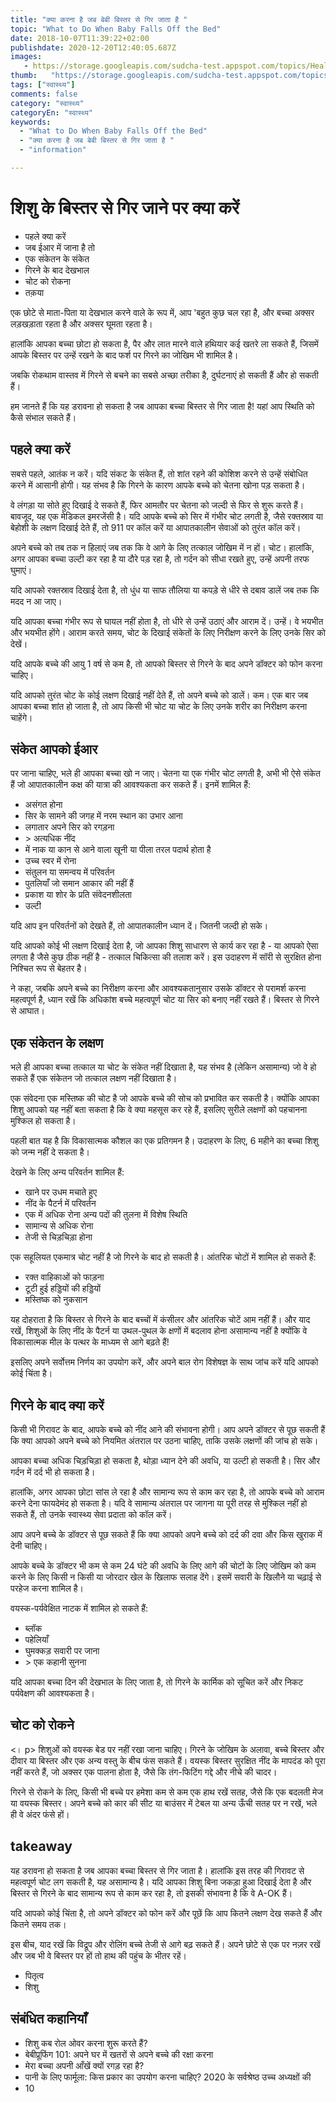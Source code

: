 ```yaml
---
title: "क्या करना है जब बेबी बिस्तर से गिर जाता है "
topic: "What to Do When Baby Falls Off the Bed"
date: 2018-10-07T11:39:22+02:00
publishdate: 2020-12-20T12:40:05.687Z
images: 
   - https://storage.googleapis.com/sudcha-test.appspot.com/topics/Health/default-selection/7.jpg
thumb:   "https://storage.googleapis.com/sudcha-test.appspot.com/topics/Health/default-selection/thumb/7.jpg"
tags: ["स्वास्थ्य"]
comments: false
category: "स्वास्थ्य"
categoryEn: "स्वास्थ्य"
keywords: 
  - "What to Do When Baby Falls Off the Bed"
  - "क्या करना है जब बेबी बिस्तर से गिर जाता है "
  - "information"

---
```

<h1> शिशु के बिस्तर से गिर जाने पर क्या करें </h1> <ul> <li> पहले क्या करें </li> <li> जब ईआर में जाना है तो </li> <li> एक संकेतन के संकेत </li> <li> गिरने के बाद देखभाल </li> <li> चोट को रोकना </li> <li> तक़या </li> </ul> <p> एक छोटे से माता-पिता या देखभाल करने वाले के रूप में, आप 'बहुत कुछ चल रहा है, और बच्चा अक्सर लड़खड़ाता रहता है और अक्सर घूमता रहता है। </p> <p> हालांकि आपका बच्चा छोटा हो सकता है, पैर और लात मारने वाले हथियार कई खतरे ला सकते हैं, जिसमें आपके बिस्तर पर उन्हें रखने के बाद फर्श पर गिरने का जोखिम भी शामिल है। </p> <p> जबकि रोकथाम वास्तव में गिरने से बचने का सबसे अच्छा तरीका है, दुर्घटनाएं हो सकती हैं और हो सकती हैं। </p> <p> हम जानते हैं कि यह डरावना हो सकता है जब आपका बच्चा बिस्तर से गिर जाता है! यहां आप स्थिति को कैसे संभाल सकते हैं। </p> <h2> पहले क्या करें </h2> <p> सबसे पहले, आतंक न करें। यदि संकट के संकेत हैं, तो शांत रहने की कोशिश करने से उन्हें संबोधित करने में आसानी होगी। यह संभव है कि गिरने के कारण आपके बच्चे को चेतना खोना पड़ सकता है। </p> <p> वे लंगड़ा या सोते हुए दिखाई दे सकते हैं, फिर आमतौर पर चेतना को जल्दी से फिर से शुरू करते हैं। बावजूद, यह एक मेडिकल इमरजेंसी है। यदि आपके बच्चे को सिर में गंभीर चोट लगती है, जैसे रक्तस्राव या बेहोशी के लक्षण दिखाई देते हैं, तो 911 पर कॉल करें या आपातकालीन सेवाओं को तुरंत कॉल करें। </p> <p> अपने बच्चे को तब तक न हिलाएं जब तक कि वे आगे के लिए तत्काल जोखिम में न हों। चोट। हालांकि, अगर आपका बच्चा उल्टी कर रहा है या दौरे पड़ रहा है, तो गर्दन को सीधा रखते हुए, उन्हें अपनी तरफ घुमाएं। </p> <p> यदि आपको रक्तस्राव दिखाई देता है, तो धुंध या साफ तौलिया या कपड़े से धीरे से दबाव डालें जब तक कि मदद न आ जाए। </p> <p> यदि आपका बच्चा गंभीर रूप से घायल नहीं होता है, तो धीरे से उन्हें उठाएं और आराम दें। उन्हें। वे भयभीत और भयभीत होंगे। आराम करते समय, चोट के दिखाई संकेतों के लिए निरीक्षण करने के लिए उनके सिर को देखें। </p> <p> यदि आपके बच्चे की आयु 1 वर्ष से कम है, तो आपको बिस्तर से गिरने के बाद अपने डॉक्टर को फोन करना चाहिए। </p> <p> यदि आपको तुरंत चोट के कोई लक्षण दिखाई नहीं देते हैं, तो अपने बच्चे को डालें। कम। एक बार जब आपका बच्चा शांत हो जाता है, तो आप किसी भी चोट या चोट के लिए उनके शरीर का निरीक्षण करना चाहेंगे। </p> <h2> संकेत आपको ईआर </h2> <p> पर जाना चाहिए, भले ही आपका बच्चा खो न जाए। चेतना या एक गंभीर चोट लगती है, अभी भी ऐसे संकेत हैं जो आपातकालीन कक्ष की यात्रा की आवश्यकता कर सकते हैं। इनमें शामिल हैं: </p> <ul> <li> असंगत होना </li> <li> सिर के सामने की जगह में नरम स्थान का उभार आना </li> <li> लगातार अपने सिर को रगड़ना </li> <li> > अत्यधिक नींद </li> <li> में नाक या कान से आने वाला खूनी या पीला तरल पदार्थ होता है </li> <li> उच्च स्वर में रोना </li> <li> संतुलन या समन्वय में परिवर्तन </li> <li > पुतलियाँ जो समान आकार की नहीं हैं </li> <li> प्रकाश या शोर के प्रति संवेदनशीलता </li> <li> उल्टी </li> </ul> <p> यदि आप इन परिवर्तनों को देखते हैं, तो आपातकालीन ध्यान दें। जितनी जल्दी हो सके। </p> <p> यदि आपको कोई भी लक्षण दिखाई देता है, जो आपका शिशु साधारण से कार्य कर रहा है - या आपको ऐसा लगता है जैसे कुछ ठीक नहीं है - तत्काल चिकित्सा की तलाश करें। इस उदाहरण में सॉरी से सुरक्षित होना निश्चित रूप से बेहतर है। </p> <p> ने कहा, जबकि अपने बच्चे का निरीक्षण करना और आवश्यकतानुसार उसके डॉक्टर से परामर्श करना महत्वपूर्ण है, ध्यान रखें कि अधिकांश बच्चे महत्वपूर्ण चोट या सिर को बनाए नहीं रखते हैं। बिस्तर से गिरने से आघात। </p> <h2> एक संकेतन के लक्षण </h2> <p> भले ही आपका बच्चा तत्काल या चोट के संकेत नहीं दिखाता है, यह संभव है (लेकिन असामान्य) जो वे हो सकते हैं एक संकेतन जो तत्काल लक्षण नहीं दिखाता है। </p> <p> एक संवेदना एक मस्तिष्क की चोट है जो आपके बच्चे की सोच को प्रभावित कर सकती है। क्योंकि आपका शिशु आपको यह नहीं बता सकता है कि वे क्या महसूस कर रहे हैं, इसलिए सुरीले लक्षणों को पहचानना मुश्किल हो सकता है। </p> <p> पहली बात यह है कि विकासात्मक कौशल का एक प्रतिगमन है। उदाहरण के लिए, 6 महीने का बच्चा शिशु को जन्म नहीं दे सकता है। </p> <p> देखने के लिए अन्य परिवर्तन शामिल हैं: </p> <ul> <li> खाने पर उधम मचाते हुए </li> <li> नींद के पैटर्न में परिवर्तन </li> <li> एक में अधिक रोना अन्य पदों की तुलना में विशेष स्थिति </li> <li> सामान्य से अधिक रोना </li> <li> तेजी से चिड़चिड़ा होना </li> </ul> <p> एक सहूलियत एकमात्र चोट नहीं है जो गिरने के बाद हो सकती है। आंतरिक चोटों में शामिल हो सकते हैं: </p> <ul> <li> रक्त वाहिकाओं को फाड़ना </li> <li> टूटी हुई हड्डियों की हड्डियों </li> <li> मस्तिष्क को नुकसान </li> </ul> <p> यह दोहराता है कि बिस्तर से गिरने के बाद बच्चों में कंसीलर और आंतरिक चोटें आम नहीं हैं। और याद रखें, शिशुओं के लिए नींद के पैटर्न या उथल-पुथल के क्षणों में बदलाव होना असामान्य नहीं है क्योंकि वे विकासात्मक मील के पत्थर के माध्यम से आगे बढ़ते हैं! </P> <p> इसलिए अपने सर्वोत्तम निर्णय का उपयोग करें, और अपने बाल रोग विशेषज्ञ के साथ जांच करें यदि आपको कोई चिंता है। </p> <h2> गिरने के बाद क्या करें </h2> <p> किसी भी गिरावट के बाद, आपके बच्चे को नींद आने की संभावना होगी। आप अपने डॉक्टर से पूछ सकती हैं कि क्या आपको अपने बच्चे को नियमित अंतराल पर उठना चाहिए, ताकि उसके लक्षणों की जांच हो सके। </p> <p> आपका बच्चा अधिक चिड़चिड़ा हो सकता है, थोड़ा ध्यान देने की अवधि, या उल्टी हो सकती है। सिर और गर्दन में दर्द भी हो सकता है। </p> <p> हालांकि, अगर आपका छोटा सांस ले रहा है और सामान्य रूप से काम कर रहा है, तो आपके बच्चे को आराम करने देना फायदेमंद हो सकता है। यदि वे सामान्य अंतराल पर जागना या पूरी तरह से मुश्किल नहीं हो सकते हैं, तो उनके स्वास्थ्य सेवा प्रदाता को कॉल करें। </p> <p> आप अपने बच्चे के डॉक्टर से पूछ सकते हैं कि क्या आपको अपने बच्चे को दर्द की दवा और किस खुराक में देनी चाहिए। </p> <p> आपके बच्चे के डॉक्टर भी कम से कम 24 घंटे की अवधि के लिए आगे की चोटों के लिए जोखिम को कम करने के लिए किसी न किसी या जोरदार खेल के खिलाफ सलाह देंगे। इसमें सवारी के खिलौने या चढ़ाई से परहेज करना शामिल है। </p> <p> वयस्क-पर्यवेक्षित नाटक में शामिल हो सकते हैं: </p> <ul> <li> ब्लॉक </li> <li> पहेलियाँ </li> <li> घुमक्कड़ सवारी पर जाना </li> <li> > एक कहानी सुनना </li> </ul> <p> यदि आपका बच्चा दिन की देखभाल के लिए जाता है, तो गिरने के कार्मिक को सूचित करें और निकट पर्यवेक्षण की आवश्यकता है। </p> <h2> चोट को रोकने </h2> <। p> शिशुओं को वयस्क बेड पर नहीं रखा जाना चाहिए। गिरने के जोखिम के अलावा, बच्चे बिस्तर और दीवार या बिस्तर और एक अन्य वस्तु के बीच फंस सकते हैं। वयस्क बिस्तर सुरक्षित नींद के मापदंड को पूरा नहीं करते हैं, जो अक्सर एक पालना होता है, जैसे कि तंग-फिटिंग गद्दे और नीचे की चादर। </p> <p> गिरने से रोकने के लिए, किसी भी बच्चे पर हमेशा कम से कम एक हाथ रखें सतह, जैसे कि एक बदलती मेज या वयस्क बिस्तर। अपने बच्चे को कार की सीट या बाउंसर में टेबल या अन्य ऊँची सतह पर न रखें, भले ही वे अंदर फंसे हों। </p> <h2> takeaway </h2> <p> यह डरावना हो सकता है जब आपका बच्चा बिस्तर से गिर जाता है। हालांकि इस तरह की गिरावट से महत्वपूर्ण चोट लग सकती है, यह असामान्य है। यदि आपका शिशु बिना जकड़ा हुआ दिखाई देता है और बिस्तर से गिरने के बाद सामान्य रूप से काम कर रहा है, तो इसकी संभावना है कि वे A-OK हैं। </p> <p> यदि आपको कोई चिंता है, तो अपने डॉक्टर को फोन करें और पूछें कि आप कितने लक्षण देख सकते हैं और कितने समय तक। </p> <p> इस बीच, याद रखें कि विद्रूप और रोलिंग बच्चे तेजी से आगे बढ़ सकते हैं। अपने छोटे से एक पर नज़र रखें और जब भी वे बिस्तर पर हों तो हाथ की पहुंच के भीतर रहें। </p> <ul> <li> पितृत्व </li> <li> शिशु </li> </ul> <h2> संबंधित कहानियाँ </h2> <ul> <li> शिशु कब रोल ओवर करना शुरू करते हैं? </li> <li> बेबीप्रूफिंग 101: अपने घर में खतरों से अपने बच्चे की रक्षा करना </li> <li> मेरा बच्चा अपनी आँखें क्यों रगड़ रहा है? </li> <li> पानी के लिए फार्मूला: किस प्रकार का उपयोग करना चाहिए? 2020 के सर्वश्रेष्ठ उच्च अध्यक्षों की </li> <li> 10 </li> </ul> 